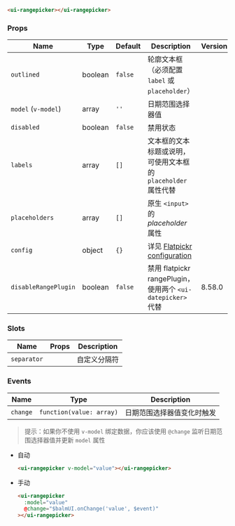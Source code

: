 ```html
<ui-rangepicker></ui-rangepicker>
```

### Props

| Name                 | Type    | Default | Description                                                       | Version |
| -------------------- | ------- | ------- | ----------------------------------------------------------------- | ------- |
| `outlined`           | boolean | `false` | 轮廓文本框（必须配置 `label` 或 `placeholder`）                   |         |
| `model` (`v-model`)  | array   | `''`    | 日期范围选择器值                                                  |         |
| `disabled`           | boolean | `false` | 禁用状态                                                          |         |
| `labels`             | array   | `[]`    | 文本框的文本标题或说明，可使用文本框的 `placeholder` 属性代替     |         |
| `placeholders`       | array   | `[]`    | 原生 `<input>` 的 _placeholder_ 属性                              |         |
| `config`             | object  | `{}`    | 详见 [Flatpickr configuration](https://flatpickr.js.org/options/) |         |
| `disableRangePlugin` | boolean | `false` | 禁用 flatpickr rangePlugin，使用两个 `<ui-datepicker>` 代替       | 8.58.0  |

### Slots

| Name        | Props | Description  |
| ----------- | ----- | ------------ |
| `separator` |       | 自定义分隔符 |

### Events

| Name     | Type                     | Description                |
| -------- | ------------------------ | -------------------------- |
| `change` | `function(value: array)` | 日期范围选择器值变化时触发 |

> 提示：如果你不使用 `v-model` 绑定数据，你应该使用 `@change` 监听日期范围选择器值并更新 `model` 属性

- 自动

  ```html
  <ui-rangepicker v-model="value"></ui-rangepicker>
  ```

- 手动

  ```html
  <ui-rangepicker
    :model="value"
    @change="$balmUI.onChange('value', $event)"
  ></ui-rangepicker>
  ```
